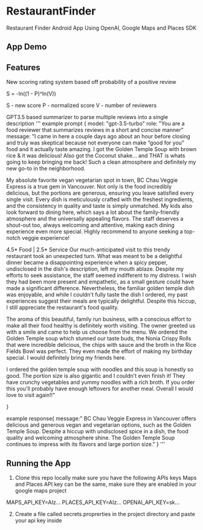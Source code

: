 # RestaurantFinder
 Restaurant Finder Android App Using OpenAI, Google Maps and Places SDK
 
 ## App Demo


 ## Features
 New scoring rating system based off probability of a positive review

   S = -ln((1 - P)^ln(V))

   S - new score
   P - normalized score
   V - number of reviewers

 GPT3.5 based summarizer to parse multiple reviews into a single description
 '''
 example prompt {
    model: "gpt-3.5-turbo"
    role: "You are a food reviewer that summarizes reviews in a short and concise manner"
    message:
    "I came in here a couple days ago about an hour before closing and truly was skeptical because not everyone can make “good for you” food and it actually taste amazing. I got the Golden Temple Soup with brown rice & it was delicious! Also got the Coconut shake… and THAT is whats going to keep bringing me back! Such a clean atmosphere and definitely my new go-to in the neighborhood.

   My absolute favorite vegan vegetarian spot in town, BC Chau Veggie Express is a true gem in Vancouver. Not only is the food incredibly delicious, but the portions are generous, ensuring you leave satisfied every single visit. Every dish is meticulously crafted with the freshest ingredients, and the consistency in quality and taste is simply unmatched. My kids also look forward to dining here, which says a lot about the family-friendly atmosphere and the universally appealing flavors. The staff deserves a shout-out too, always welcoming and attentive, making each dining experience even more special. Highly recommend to anyone seeking a top-notch veggie experience!

   4.5* Food | 2.5* Service
   Our much-anticipated visit to this trendy restaurant took an unexpected turn. What was meant to be a delightful dinner became a disappointing experience when a spicy pepper, undisclosed in the dish's description, left my mouth ablaze. Despite my efforts to seek assistance, the staff seemed indifferent to my distress. I wish they had been more present and empathetic, as a small gesture could have made a significant difference.
   Nevertheless, the familiar golden temple dish was enjoyable, and while I couldn't fully taste the dish I ordered, my past experiences suggest their meals are typically delightful. Despite this hiccup, I still appreciate the restaurant's food quality.

   The aroma of this beautiful, family run business, with a conscious effort to make all their food healthy is definitely worth visiting. The owner greeted us with a smile and came to help us choose from the menu.
   We ordered the Golden Temple soup which stunned our taste buds, the Nonia Crispy Rolls that were incredible delicious, the chips with sauce and the broth in the Rice Fields Bowl was perfect.
   They even made the effort of making my birthday special. I would definitely bring my friends here.

   I ordered the golden temple soup with noodles and this soup is honestly so good. The portion size is also gigantic and I couldn't even finish it! They have crunchy vegetables and yummy noodles with a rich broth. If you order this you'll probably have enough leftovers for another meal.
   Overall I would love to visit again!!"

}

 example response{
    message:" BC Chau Veggie Express in Vancouver offers delicious and generous vegan and vegetarian options, such as the Golden Temple Soup. Despite a hiccup with undisclosed spice in a dish, the food quality and welcoming atmosphere shine. The Golden Temple Soup continues to impress with its flavors and large portion size."
 }
'''
 ## Running the App

 1. Clone this repo locally make sure you have the following APIs keys
 Maps and Places API key can be the same, make sure they are enabled in your google maps project

 MAPS_API_KEY=AIz...
 PLACES_API_KEY=AIz...
 OPENAI_API_KEY=sk...

 2. Create a file called secrets.proprerties in the project directory and paste your api key inside


  
